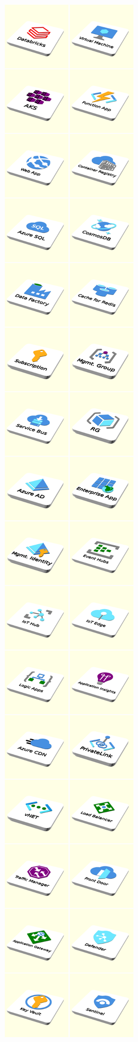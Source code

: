 <img src="images/icons/Analytics/10787-icon-service-Azure-Databricks.scad.png" width="200"/>
<img src="images/icons/Compute/10021-icon-service-Virtual-Machine.scad.png" width="200"/>
<img src="images/icons/Compute/10023-icon-service-Kubernetes-Services.scad.png" width="200"/>
<img src="images/icons/Compute/10029-icon-service-Function-Apps.scad.png" width="200"/>
<img src="images/icons/Compute/10035-icon-service-App-Services.scad.png" width="200"/>
<img src="images/icons/Containers/10105-icon-service-Container-Registries.scad.png" width="200"/>
<img src="images/icons/Databases/02390-icon-service-Azure-SQL.scad.png" width="200"/>
<img src="images/icons/Databases/10121-icon-service-Azure-Cosmos-DB.scad.png" width="200"/>
<img src="images/icons/Databases/10126-icon-service-Data-Factory.scad.png" width="200"/>
<img src="images/icons/Databases/10137-icon-service-Cache-Redis.scad.png" width="200"/>
<img src="images/icons/General/10002-icon-service-Subscriptions.scad.png" width="200"/>
<img src="images/icons/General/10011-icon-service-Management-Groups.scad.png" width="200"/>
<img src="images/icons/General/10836-icon-service-Service-Bus.scad.png" width="200"/>
<img src="images/icons/General/resourcegroup.scad.png" width="200"/>
<img src="images/icons/Identity/10221-icon-service-Azure-Active-Directory.scad.png" width="200"/>
<img src="images/icons/Identity/10225-icon-service-Enterprise-Applications.scad.png" width="200"/>
<img src="images/icons/Identity/10227-icon-service-Managed-Identities.scad.png" width="200"/>
<img src="images/icons/IoT/00039-icon-service-Event-Hubs.scad.png" width="200"/>
<img src="images/icons/IoT/10182-icon-service-IoT-Hub.scad.png" width="200"/>
<img src="images/icons/IoT/10186-icon-service-IoT-Edge.scad.png" width="200"/>
<img src="images/icons/IoT/10201-icon-service-Logic-Apps.scad.png" width="200"/>
<img src="images/icons/Management-n-Governance/00012-icon-service-Application-Insights.scad.png" width="200"/>
<img src="images/icons/Networking/00056-icon-service-CDN-Profiles.scad.png" width="200"/>
<img src="images/icons/Networking/00427-icon-service-Private-Link.scad.png" width="200"/>
<img src="images/icons/Networking/10061-icon-service-Virtual-Networks.scad.png" width="200"/>
<img src="images/icons/Networking/10062-icon-service-Load-Balancers.scad.png" width="200"/>
<img src="images/icons/Networking/10065-icon-service-Traffic-Manager-Profiles.scad.png" width="200"/>
<img src="images/icons/Networking/10073-icon-service-Front-Doors.scad.png" width="200"/>
<img src="images/icons/Networking/10076-icon-service-Application-Gateways.scad.png" width="200"/>
<img src="images/icons/Security/02247-icon-service-Azure-Defender.scad.png" width="200"/>
<img src="images/icons/Security/10245-icon-service-Key-Vaults.scad.png" width="200"/>
<img src="images/icons/Security/10248-icon-service-Azure-Sentinel.scad.png" width="200"/>

